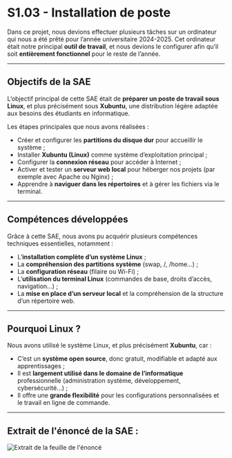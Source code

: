 # S1.03 - Installation de poste

Dans ce projet, nous devions effectuer plusieurs tâches sur un ordinateur qui nous a été prêté pour l’année universitaire 2024-2025. Cet ordinateur était notre principal **outil de travail**, et nous devions le configurer afin qu’il soit **entièrement fonctionnel** pour le reste de l’année.

---

## Objectifs de la SAE

L’objectif principal de cette SAE était de **préparer un poste de travail sous Linux**, et plus précisément sous **Xubuntu**, une distribution légère adaptée aux besoins des étudiants en informatique.

Les étapes principales que nous avons réalisées :

- Créer et configurer les **partitions du disque dur** pour accueillir le système ;
- Installer **Xubuntu (Linux)** comme système d’exploitation principal ;
- Configurer la **connexion réseau** pour accéder à Internet ;
- Activer et tester un **serveur web local** pour héberger nos projets (par exemple avec Apache ou Nginx) ;
- Apprendre à **naviguer dans les répertoires** et à gérer les fichiers via le terminal.

---

## Compétences développées

Grâce à cette SAE, nous avons pu acquérir plusieurs compétences techniques essentielles, notamment :

- L’**installation complète d’un système Linux** ;
- La **compréhension des partitions système** (swap, /, /home…) ;
- La **configuration réseau** (filaire ou Wi-Fi) ;
- L’**utilisation du terminal Linux** (commandes de base, droits d’accès, navigation…) ;
- La **mise en place d’un serveur local** et la compréhension de la structure d’un répertoire web.

---

## Pourquoi Linux ?

Nous avons utilisé le système Linux, et plus précisément **Xubuntu**, car :

- C’est un **système open source**, donc gratuit, modifiable et adapté aux apprentissages ;
- Il est **largement utilisé dans le domaine de l’informatique** professionnelle (administration système, développement, cybersécurité…) ;
- Il offre une **grande flexibilité** pour les configurations personnalisées et le travail en ligne de commande.

---

## Extrait de l'énoncé de la SAE :

![Extrait de la feuille de l'énoncé](https://imgur.com/nDF6tyg.png)
